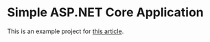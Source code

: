 # Simple ASP.NET Core Application

This is an example project for [this article](https://northern-dev.net/simple-asp-net-core-application/).

